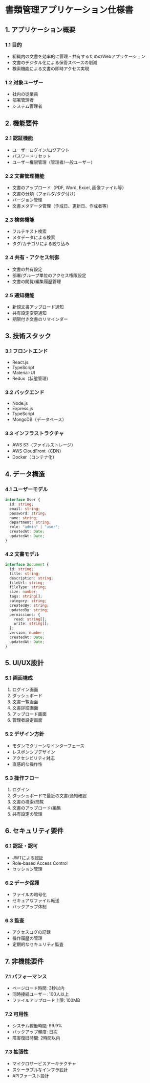 # 書類管理アプリケーション仕様書

## 1. アプリケーション概要

### 1.1 目的
- 組織内の文書を効率的に管理・共有するためのWebアプリケーション
- 文書のデジタル化による保管スペースの削減
- 検索機能による文書の即時アクセス実現

### 1.2 対象ユーザー
- 社内の従業員
- 部署管理者
- システム管理者

## 2. 機能要件

### 2.1 認証機能
- ユーザーログイン/ログアウト
- パスワードリセット
- ユーザー権限管理（管理者/一般ユーザー）

### 2.2 文書管理機能
- 文書のアップロード（PDF, Word, Excel, 画像ファイル等）
- 文書の分類（フォルダ/タグ付け）
- バージョン管理
- 文書メタデータ管理（作成日、更新日、作成者等）

### 2.3 検索機能
- フルテキスト検索
- メタデータによる検索
- タグ/カテゴリによる絞り込み

### 2.4 共有・アクセス制御
- 文書の共有設定
- 部署/グループ単位のアクセス権限設定
- 文書の閲覧/編集履歴管理

### 2.5 通知機能
- 新規文書アップロード通知
- 共有設定変更通知
- 期限付き文書のリマインダー

## 3. 技術スタック

### 3.1 フロントエンド
- React.js
- TypeScript
- Material-UI
- Redux（状態管理）

### 3.2 バックエンド
- Node.js
- Express.js
- TypeScript
- MongoDB（データベース）

### 3.3 インフラストラクチャ
- AWS S3（ファイルストレージ）
- AWS CloudFront（CDN）
- Docker（コンテナ化）

## 4. データ構造

### 4.1 ユーザーモデル
```typescript
interface User {
  id: string;
  email: string;
  password: string;
  name: string;
  department: string;
  role: "admin" | "user";
  createdAt: Date;
  updatedAt: Date;
}
```

### 4.2 文書モデル
```typescript
interface Document {
  id: string;
  title: string;
  description: string;
  fileUrl: string;
  fileType: string;
  size: number;
  tags: string[];
  category: string;
  createdBy: string;
  updatedBy: string;
  permissions: {
    read: string[];
    write: string[];
  };
  version: number;
  createdAt: Date;
  updatedAt: Date;
}
```

## 5. UI/UX設計

### 5.1 画面構成
1. ログイン画面
2. ダッシュボード
3. 文書一覧画面
4. 文書詳細画面
5. アップロード画面
6. 管理者設定画面

### 5.2 デザイン方針
- モダンでクリーンなインターフェース
- レスポンシブデザイン
- アクセシビリティ対応
- 直感的な操作性

### 5.3 操作フロー
1. ログイン
2. ダッシュボードで最近の文書/通知確認
3. 文書の検索/閲覧
4. 文書のアップロード/編集
5. 共有設定の管理

## 6. セキュリティ要件

### 6.1 認証・認可
- JWTによる認証
- Role-based Access Control
- セッション管理

### 6.2 データ保護
- ファイルの暗号化
- セキュアなファイル転送
- バックアップ体制

### 6.3 監査
- アクセスログの記録
- 操作履歴の管理
- 定期的なセキュリティ監査

## 7. 非機能要件

### 7.1 パフォーマンス
- ページロード時間: 3秒以内
- 同時接続ユーザー: 100人以上
- ファイルアップロード上限: 100MB

### 7.2 可用性
- システム稼働時間: 99.9%
- バックアップ頻度: 日次
- 障害復旧時間: 2時間以内

### 7.3 拡張性
- マイクロサービスアーキテクチャ
- スケーラブルなインフラ設計
- APIファースト設計
